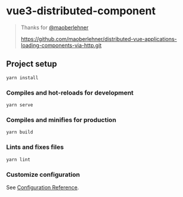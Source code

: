 # vue3-distributed-component

> Thanks for [@maoberlehner](https://github.com/maoberlehner)
>
> https://github.com/maoberlehner/distributed-vue-applications-loading-components-via-http.git


## Project setup
```
yarn install
```

### Compiles and hot-reloads for development
```
yarn serve
```

### Compiles and minifies for production
```
yarn build
```

### Lints and fixes files
```
yarn lint
```

### Customize configuration
See [Configuration Reference](https://cli.vuejs.org/config/).
